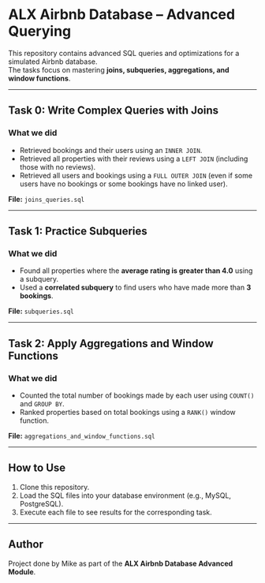 # ALX Airbnb Database – Advanced Querying

This repository contains advanced SQL queries and optimizations for a simulated Airbnb database.  
The tasks focus on mastering **joins, subqueries, aggregations, and window functions**.

---

## Task 0: Write Complex Queries with Joins

### What we did
- Retrieved bookings and their users using an `INNER JOIN`.
- Retrieved all properties with their reviews using a `LEFT JOIN` (including those with no reviews).
- Retrieved all users and bookings using a `FULL OUTER JOIN` (even if some users have no bookings or some bookings have no linked user).

**File:** `joins_queries.sql`

---

## Task 1: Practice Subqueries

### What we did
- Found all properties where the **average rating is greater than 4.0** using a subquery.
- Used a **correlated subquery** to find users who have made more than **3 bookings**.

**File:** `subqueries.sql`

---

## Task 2: Apply Aggregations and Window Functions

### What we did
- Counted the total number of bookings made by each user using `COUNT()` and `GROUP BY`.
- Ranked properties based on total bookings using a `RANK()` window function.

**File:** `aggregations_and_window_functions.sql`

---

## How to Use
1. Clone this repository.
2. Load the SQL files into your database environment (e.g., MySQL, PostgreSQL).
3. Execute each file to see results for the corresponding task.

---

## Author
Project done by Mike as part of the **ALX Airbnb Database Advanced Module**.
